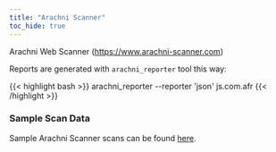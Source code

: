 ```yaml
---
title: "Arachni Scanner"
toc_hide: true
---
```

Arachni Web Scanner (https://www.arachni-scanner.com)

Reports are generated with `arachni_reporter` tool this way:

{{< highlight bash >}}
arachni_reporter --reporter 'json' js.com.afr
{{< /highlight >}}

### Sample Scan Data
Sample Arachni Scanner scans can be found [here](https://github.com/DefectDojo/django-DefectDojo/tree/master/unittests/scans/arachni).
